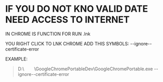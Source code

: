 # IF YOU DO NOT KNO VALID DATE NEED ACCESS TO INTERNET

IN CHROME IS FUNCTION FOR RUN .lnk



YOU RIGHT CLICK TO LNK CHROME ADD THIS SYMBOLS: --ignore--certificate-error

EXAMPLE:

> D:\        \GoogleChromePortableDev\GoogleChromePortable.exe --ignore--certificate-error
>
> 
